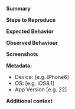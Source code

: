 **Summary**  
<!-- A clear and concise description of what the bug is. -->

**Steps to Reproduce**  
<!-- 
1. Go to '...'
2. Click on '....'
3. Scroll down to '....'
4. See error
-->

**Expected Behavior**  
<!-- A clear and concise description of what you expected to happen. -->

**Observed Behaviour**

**Screenshots**  
<!-- If applicable, add screenshots to help explain your problem. -->

**Metadata:**  
 - Device: [e.g. iPhone6]
 - OS: [e.g. iOS8.1]
 - App Version [e.g. 22]

**Additional context**  
<!-- Add any other context about the problem here. -->
